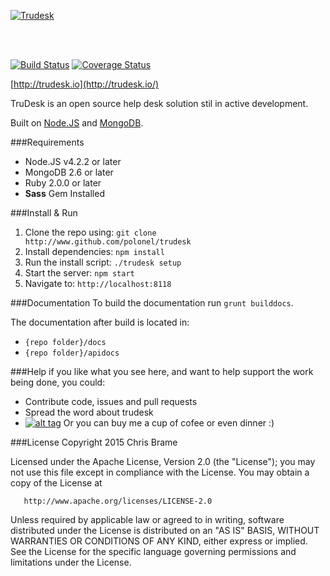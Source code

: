 [![Trudesk](http://trudesk.io/TD_Black.png)](http://trudesk.io/)

<br/><br/>

[![Build Status](https://travis-ci.org/polonel/trudesk.svg?branch=master)](https://travis-ci.org/polonel/trudesk)
[![Coverage Status](https://coveralls.io/repos/polonel/trudesk/badge.svg?branch=master&service=github)](https://coveralls.io/github/polonel/trudesk?branch=develop)

[http://trudesk.io](http://trudesk.io/)

TruDesk is an open source help desk solution stil in active development. 

Built on [Node.JS](http://nodejs.org) and [MongoDB](http://www.mongodb.org).

###Requirements
+ Node.JS v4.2.2 or later
+ MongoDB 2.6 or later
+ Ruby 2.0.0 or later
+ __Sass__ Gem Installed

###Install & Run
1. Clone the repo using: ```git clone http://www.github.com/polonel/trudesk```
2. Install dependencies: ```npm install```
3. Run the install script: ```./trudesk setup```
4. Start the server: ```npm start```
5. Navigate to: ```http://localhost:8118```

###Documentation
To build the documentation run ```grunt builddocs```.

The documentation after build is located in:
- ```{repo folder}/docs``` 
- ```{repo folder}/apidocs```

###Help
if you like what you see here, and want to help support the work being done, you could:

+ Contribute code, issues and pull requests
+ Spread the word about trudesk
+ [![alt tag](https://www.paypalobjects.com/en_US/i/btn/btn_donate_SM.gif)](https://www.paypal.com/cgi-bin/webscr?cmd=_s-xclick&hosted_button_id=USPWFP6P6RTKC) Or you can buy me a cup of cofee or even dinner :)



###License
Copyright 2015 Chris Brame

   Licensed under the Apache License, Version 2.0 (the "License");
   you may not use this file except in compliance with the License.
   You may obtain a copy of the License at

       http://www.apache.org/licenses/LICENSE-2.0

   Unless required by applicable law or agreed to in writing, software
   distributed under the License is distributed on an "AS IS" BASIS,
   WITHOUT WARRANTIES OR CONDITIONS OF ANY KIND, either express or implied.
   See the License for the specific language governing permissions and
   limitations under the License.